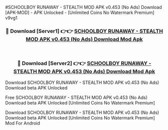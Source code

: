 #SCHOOLBOY RUNAWAY - STEALTH MOD APK v0.453 (No Ads) Download [APK-MOD] - APK Unlocked - [Unlimited Coins No Watermark Premium] v9vg1



<div align="center">

<h3>🔴 Download [Server1] 👉👉 <a href="https://momento.my/?title=SCHOOLBOY_RUNAWAY_-_STEALTH_MOD_APK_v0.453_(No_Ads)_Download">SCHOOLBOY RUNAWAY - STEALTH MOD APK v0.453 (No Ads) Download Mod Apk</a></h3><br>

<h3>🔴 Download [Server2] 👉👉 <a href="https://momento.my/?title=SCHOOLBOY_RUNAWAY_-_STEALTH_MOD_APK_v0.453_(No_Ads)_Download">SCHOOLBOY RUNAWAY - STEALTH MOD APK v0.453 (No Ads) Download Mod Apk</a></h3>
</div>



Download SCHOOLBOY RUNAWAY - STEALTH MOD APK v0.453 (No Ads) Download beta APK Unlocked

Free SCHOOLBOY RUNAWAY - STEALTH MOD APK v0.453 (No Ads) Download beta APK Unlocked [Unlimited Coins No Watermark Premium]

Download SCHOOLBOY RUNAWAY - STEALTH MOD APK v0.453 (No Ads) Download beta APK Unlocked [Unlimited Coins No Watermark Premium] Mod For Android
